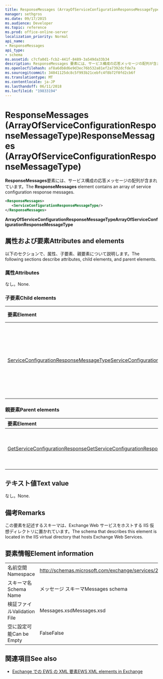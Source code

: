 ```yaml
---
title: ResponseMessages (ArrayOfServiceConfigurationResponseMessageType)
manager: sethgros
ms.date: 09/17/2015
ms.audience: Developer
ms.topic: reference
ms.prod: office-online-server
localization_priority: Normal
api_name:
- ResponseMessages
api_type:
- schema
ms.assetid: c7cfa0d1-fcb2-441f-8489-3a549da33b34
description: ResponseMessages 要素には、サービス構成の応答メッセージの配列が含まれています。
ms.openlocfilehash: af8a6db8d6e9d3ec76b532a81ef2a7392dcfde7a
ms.sourcegitcommit: 34041125dc8c5f993b21cebfc4f8b72f0fd2cb6f
ms.translationtype: MT
ms.contentlocale: ja-JP
ms.lasthandoff: 06/11/2018
ms.locfileid: "19833194"
---
```

# <a name="responsemessages-arrayofserviceconfigurationresponsemessagetype"></a><span data-ttu-id="b6263-103">ResponseMessages (ArrayOfServiceConfigurationResponseMessageType)</span><span class="sxs-lookup"><span data-stu-id="b6263-103">ResponseMessages (ArrayOfServiceConfigurationResponseMessageType)</span></span>

<span data-ttu-id="b6263-104">**ResponseMessages**要素には、サービス構成の応答メッセージの配列が含まれています。</span><span class="sxs-lookup"><span data-stu-id="b6263-104">The **ResponseMessages** element contains an array of service configuration response messages.</span></span> 
  
```XML
<ResponseMessages>
   <ServiceConfigurationResponseMessageType/>
</ResponseMessages>
```

 <span data-ttu-id="b6263-105">**ArrayOfServiceConfigurationResponseMessageType**</span><span class="sxs-lookup"><span data-stu-id="b6263-105">**ArrayOfServiceConfigurationResponseMessageType**</span></span>
## <a name="attributes-and-elements"></a><span data-ttu-id="b6263-106">属性および要素</span><span class="sxs-lookup"><span data-stu-id="b6263-106">Attributes and elements</span></span>

<span data-ttu-id="b6263-107">以下のセクションで、属性、子要素、親要素について説明します。</span><span class="sxs-lookup"><span data-stu-id="b6263-107">The following sections describe attributes, child elements, and parent elements.</span></span>
  
### <a name="attributes"></a><span data-ttu-id="b6263-108">属性</span><span class="sxs-lookup"><span data-stu-id="b6263-108">Attributes</span></span>

<span data-ttu-id="b6263-109">なし。</span><span class="sxs-lookup"><span data-stu-id="b6263-109">None.</span></span>
  
### <a name="child-elements"></a><span data-ttu-id="b6263-110">子要素</span><span class="sxs-lookup"><span data-stu-id="b6263-110">Child elements</span></span>

|<span data-ttu-id="b6263-111">**要素**</span><span class="sxs-lookup"><span data-stu-id="b6263-111">**Element**</span></span>|<span data-ttu-id="b6263-112">**説明**</span><span class="sxs-lookup"><span data-stu-id="b6263-112">**Description**</span></span>|
|:-----|:-----|
|[<span data-ttu-id="b6263-113">ServiceConfigurationResponseMessageType</span><span class="sxs-lookup"><span data-stu-id="b6263-113">ServiceConfigurationResponseMessageType</span></span>](serviceconfigurationresponsemessagetype.md) <br/> |<span data-ttu-id="b6263-114">サービス構成の設定が含まれています。</span><span class="sxs-lookup"><span data-stu-id="b6263-114">Contains service configuration settings.</span></span> <span data-ttu-id="b6263-115">この要素は必須です。</span><span class="sxs-lookup"><span data-stu-id="b6263-115">This element is required.</span></span>  <br/> |
   
### <a name="parent-elements"></a><span data-ttu-id="b6263-116">親要素</span><span class="sxs-lookup"><span data-stu-id="b6263-116">Parent elements</span></span>

|<span data-ttu-id="b6263-117">**要素**</span><span class="sxs-lookup"><span data-stu-id="b6263-117">**Element**</span></span>|<span data-ttu-id="b6263-118">**説明**</span><span class="sxs-lookup"><span data-stu-id="b6263-118">**Description**</span></span>|
|:-----|:-----|
|[<span data-ttu-id="b6263-119">GetServiceConfigurationResponse</span><span class="sxs-lookup"><span data-stu-id="b6263-119">GetServiceConfigurationResponse</span></span>](getserviceconfigurationresponse.md) <br/> |<span data-ttu-id="b6263-120">GetServiceConfiguration 要求への応答を定義します。</span><span class="sxs-lookup"><span data-stu-id="b6263-120">Defines a response to a GetServiceConfiguration request.</span></span>  <br/> |
   
## <a name="text-value"></a><span data-ttu-id="b6263-121">テキスト値</span><span class="sxs-lookup"><span data-stu-id="b6263-121">Text value</span></span>

<span data-ttu-id="b6263-122">なし。</span><span class="sxs-lookup"><span data-stu-id="b6263-122">None.</span></span>
  
## <a name="remarks"></a><span data-ttu-id="b6263-123">備考</span><span class="sxs-lookup"><span data-stu-id="b6263-123">Remarks</span></span>

<span data-ttu-id="b6263-124">この要素を記述するスキーマは、Exchange Web サービスをホストする IIS 仮想ディレクトリに置かれています。</span><span class="sxs-lookup"><span data-stu-id="b6263-124">The schema that describes this element is located in the IIS virtual directory that hosts Exchange Web Services.</span></span>
  
## <a name="element-information"></a><span data-ttu-id="b6263-125">要素情報</span><span class="sxs-lookup"><span data-stu-id="b6263-125">Element information</span></span>

|||
|:-----|:-----|
|<span data-ttu-id="b6263-126">名前空間</span><span class="sxs-lookup"><span data-stu-id="b6263-126">Namespace</span></span>  <br/> |http://schemas.microsoft.com/exchange/services/2006/messages  <br/> |
|<span data-ttu-id="b6263-127">スキーマ名</span><span class="sxs-lookup"><span data-stu-id="b6263-127">Schema Name</span></span>  <br/> |<span data-ttu-id="b6263-128">メッセージ スキーマ</span><span class="sxs-lookup"><span data-stu-id="b6263-128">Messages schema</span></span>  <br/> |
|<span data-ttu-id="b6263-129">検証ファイル</span><span class="sxs-lookup"><span data-stu-id="b6263-129">Validation File</span></span>  <br/> |<span data-ttu-id="b6263-130">Messages.xsd</span><span class="sxs-lookup"><span data-stu-id="b6263-130">Messages.xsd</span></span>  <br/> |
|<span data-ttu-id="b6263-131">空に設定可能</span><span class="sxs-lookup"><span data-stu-id="b6263-131">Can be Empty</span></span>  <br/> |<span data-ttu-id="b6263-132">False</span><span class="sxs-lookup"><span data-stu-id="b6263-132">False</span></span>  <br/> |
   
## <a name="see-also"></a><span data-ttu-id="b6263-133">関連項目</span><span class="sxs-lookup"><span data-stu-id="b6263-133">See also</span></span>



- [<span data-ttu-id="b6263-134">Exchange での EWS の XML 要素</span><span class="sxs-lookup"><span data-stu-id="b6263-134">EWS XML elements in Exchange</span></span>](ews-xml-elements-in-exchange.md)


